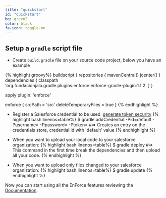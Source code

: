 ```yaml
---
title: "quickstart"
id: "quickstart"
bg: green2
color: black
fa-icon: toggle-on
---
```


## Setup a `gradle` script file

- Create `build.gradle` file on your source code project, below you have an example

{% highlight groovy%}
buildscript {
   repositories {
       mavenCentral()
       jcenter()
   }
   dependencies {
       classpath 'org.fundacionjala.gradle.plugins.enforce:enforce-gradle-plugin:1.1.2'
   }
}

apply plugin: 'enforce'

enforce {
    srcPath = 'src'
    deleteTemporaryFiles = true
}
{% endhighlight %}

- Register a Salesforce credential to be used. [generate token security](http://www.salesforcegeneral.com/salesforce-articles/salesforce-security-token.html)
{% highlight bash linenos=table%}
   $ gradle addCredential  -Pid=default
                        -Pusername=<USER NAME>
                        -Ppassword=<PASSWORD> 
                        -Ptoken=<SECURITY TOKEN>
   #=> Creates an entry on the credentials store, credential id with 'default' value
{% endhighlight %}

- When you want to upload your local code to your salesforce organization:
{% highlight bash linenos=table%}
   $ gradle deploy
   #=> This command in the first time break the dependencies and then upload all your code.
{% endhighlight %}

- When you want to upload only files changed to your salesforce organization:
{% highlight bash linenos=table%}
   $ gradle update
{% endhighlight %}

Now you can start using all the EnForce features reviewing the [Documentation](documentation.html).

